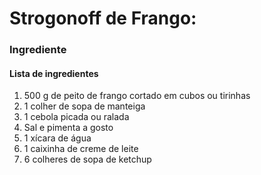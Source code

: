 # Strogonoff de Frango:

### **Ingrediente**
#### Lista de ingredientes

1. 500 g de peito de frango cortado em cubos ou tirinhas
2. 1 colher de sopa de manteiga
3. 1 cebola picada ou ralada
4. Sal e pimenta a gosto
5. 1 xícara de água
6. 1 caixinha de creme de leite
7. 6 colheres de sopa de ketchup

